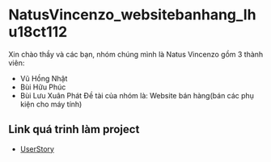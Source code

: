# NatusVincenzo_websitebanhang_lhu18ct112
Xin chào thầy và các bạn, nhóm chúng mình là Natus Vincenzo gồm 3 thành viên: 
* Vũ Hồng Nhật
* Bùi Hữu Phúc
* Bùi Lưu Xuân Phát
Đề tài của nhóm là: Website bán hàng(bán các phụ kiện cho máy tính)
## Link quá trinh làm project
* [UserStory](https://docs.google.com/document/d/1IXEn-dYj5yfzNfzC9chMfVk36FXT5P4sv5hTp5AHjgI/edit)
